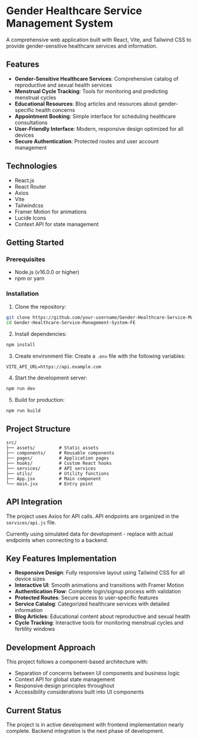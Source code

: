 # Gender Healthcare Service Management System

A comprehensive web application built with React, Vite, and Tailwind CSS to provide gender-sensitive healthcare services and information.

## Features

- **Gender-Sensitive Healthcare Services**: Comprehensive catalog of reproductive and sexual health services
- **Menstrual Cycle Tracking**: Tools for monitoring and predicting menstrual cycles
- **Educational Resources**: Blog articles and resources about gender-specific health concerns
- **Appointment Booking**: Simple interface for scheduling healthcare consultations
- **User-Friendly Interface**: Modern, responsive design optimized for all devices
- **Secure Authentication**: Protected routes and user account management

## Technologies

- React.js
- React Router
- Axios
- Vite
- Tailwindcss
- Framer Motion for animations
- Lucide Icons
- Context API for state management

## Getting Started

### Prerequisites

- Node.js (v16.0.0 or higher)
- npm or yarn

### Installation

1. Clone the repository:

```bash
git clone https://github.com/your-username/Gender-Healthcare-Service-Management-System-FE.git
cd Gender-Healthcare-Service-Management-System-FE
```

2. Install dependencies:

```bash
npm install
```

3. Create environment file:
   Create a `.env` file with the following variables:

```
VITE_API_URL=https://api.example.com
```

4. Start the development server:

```bash
npm run dev
```

5. Build for production:

```bash
npm run build
```

## Project Structure

```
src/
├── assets/         # Static assets
├── components/     # Reusable components
├── pages/          # Application pages
├── hooks/          # Custom React hooks
├── services/       # API services
├── utils/          # Utility functions
├── App.jsx         # Main component
└── main.jsx        # Entry point
```

## API Integration

The project uses Axios for API calls. API endpoints are organized in the `services/api.js` file.

Currently using simulated data for development - replace with actual endpoints when connecting to a backend.

## Key Features Implementation

- **Responsive Design**: Fully responsive layout using Tailwind CSS for all device sizes
- **Interactive UI**: Smooth animations and transitions with Framer Motion
- **Authentication Flow**: Complete login/signup process with validation
- **Protected Routes**: Secure access to user-specific features
- **Service Catalog**: Categorized healthcare services with detailed information
- **Blog Articles**: Educational content about reproductive and sexual health
- **Cycle Tracking**: Interactive tools for monitoring menstrual cycles and fertility windows

## Development Approach

This project follows a component-based architecture with:

- Separation of concerns between UI components and business logic
- Context API for global state management
- Responsive design principles throughout
- Accessibility considerations built into UI components

## Current Status

The project is in active development with frontend implementation nearly complete. Backend integration is the next phase of development.
